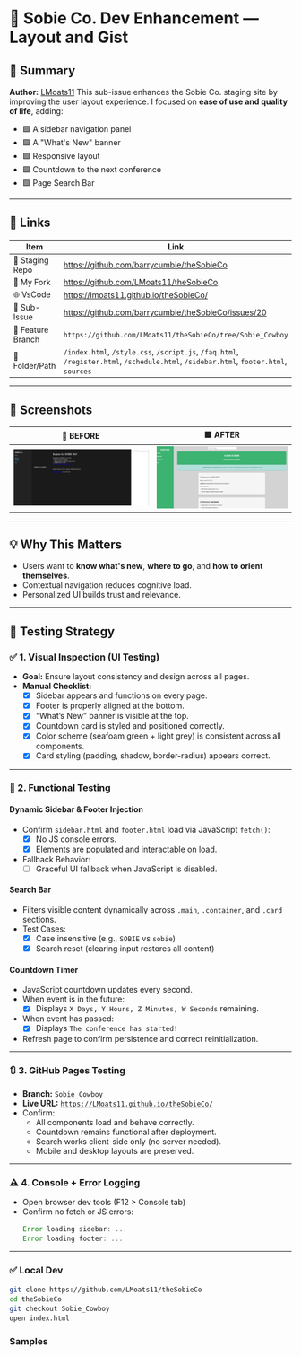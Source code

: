 # 🐝 Sobie Co. Dev Enhancement —  Layout and Gist

## 🎯 Summary
**Author:** [LMoats11](https://github.com/LMoats11) 
This sub-issue enhances the Sobie Co. staging site by improving the user layout experience. I focused on **ease of use and quality of life**, adding:

- 🟩 A sidebar navigation panel
- 🟩 A "What's New" banner
- 🟩 Responsive layout
- 🟩 Countdown to the next conference
- 🟩 Page Search Bar

---


## 🔗 Links

| Item                | Link |
|---------------------|------
| 🐝 Staging Repo     | https://github.com/barrycumbie/theSobieCo |
| 🤠 My Fork          | https://github.com/LMoats11/theSobieCo |
| 🌐 VsCode           | https://lmoats11.github.io/theSobieCo/ 
| 🐝 Sub-Issue        | https://github.com/barrycumbie/theSobieCo/issues/20 |
| 🤠 Feature Branch   | `https://github.com/LMoats11/theSobieCo/tree/Sobie_Cowboy` |
| 📁 Folder/Path      | `/index.html`, `/style.css`, `/script.js`, `/faq.html`, `/register.html`, `/schedule.html`, `/sidebar.html`, `footer.html`, `sources`  |

---

## 📸 Screenshots

| 🔴 BEFORE | 🟩 AFTER |
|----------|---------|
| ![before](screenshots/fail.png) | ![after](screenshots/final.png) |

---

## 💡 Why This Matters

- Users want to **know what's new**, **where to go**, and **how to orient themselves**.
- Contextual navigation reduces cognitive load.
- Personalized UI builds trust and relevance.

---

## 🧪 Testing Strategy

### ✅ 1. Visual Inspection (UI Testing)
- **Goal:** Ensure layout consistency and design across all pages.
- **Manual Checklist:**
  - [x] Sidebar appears and functions on every page.
  - [x] Footer is properly aligned at the bottom.
  - [x] “What’s New” banner is visible at the top.
  - [x] Countdown card is styled and positioned correctly.
  - [x] Color scheme (seafoam green + light grey) is consistent across all components.
  - [x] Card styling (padding, shadow, border-radius) appears correct.

---

### 🧪 2. Functional Testing

#### Dynamic Sidebar & Footer Injection
- Confirm `sidebar.html` and `footer.html` load via JavaScript `fetch()`:
  - [x] No JS console errors.
  - [x] Elements are populated and interactable on load.
- Fallback Behavior:
  - [ ] Graceful UI fallback when JavaScript is disabled.

#### Search Bar
- Filters visible content dynamically across `.main`, `.container`, and `.card` sections.
- Test Cases:
  - [x] Case insensitive (e.g., `SOBIE` vs `sobie`)
  - [x] Search reset (clearing input restores all content)

#### Countdown Timer
- JavaScript countdown updates every second.
- When event is in the future:
  - [x] Displays `X Days, Y Hours, Z Minutes, W Seconds` remaining.
- When event has passed:
  - [x] Displays `The conference has started!`
- Refresh page to confirm persistence and correct reinitialization.

---

### 🔃 3. GitHub Pages Testing
- **Branch:** `Sobie_Cowboy`
- **Live URL:** [`https://LMoats11.github.io/theSobieCo/`](https://LMoats11.github.io/theSobieCo/)
- Confirm:
  - All components load and behave correctly.
  - Countdown remains functional after deployment.
  - Search works client-side only (no server needed).
  - Mobile and desktop layouts are preserved.

---

### ⚠️ 4. Console + Error Logging
- Open browser dev tools (F12 > Console tab)
- Confirm no fetch or JS errors:
  ```js
  Error loading sidebar: ...
  Error loading footer: ...
 ---

### ✅ Local Dev
```bash
git clone https://github.com/LMoats11/theSobieCo
cd theSobieCo
git checkout Sobie_Cowboy
open index.html
```

### Samples

